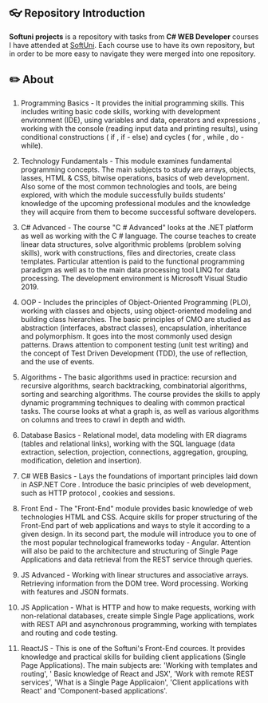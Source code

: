 ## :eyeglasses: Repository Introduction
**Softuni projects** is a repository with tasks from **C# WEB Developer** courses I have attended at [SoftUni](https://softuni.bg/ "SoftUni").
Each course use to have its own repository, but in order to be more easy to navigate they were merged into one repository.
## :pencil2: About
1. Programming Basics - It provides the initial programming skills. This includes writing   basic code skills, working with  development environment  (IDE), using  variables  and data,  operators  and  expressions , working with the  console  (reading input data and printing results), using conditional constructions ( if ,  if - else) and cycles ( for ,  while ,  do - while).

2. Technology Fundamentals - This module examines fundamental programming concepts.  The main subjects to study are arrays, objects, lasses, HTML & CSS,  bitwise operations, basics of web development. Also some of the most common technologies and tools, are being explored, with which the module successfully builds students' knowledge of the upcoming professional modules and the knowledge they will acquire from them to become successful software developers.

3. C# Advanced - The course "C # Advanced" looks at the .NET platform as well as working with the C # language. The course teaches to create linear data structures, solve algorithmic problems (problem solving skills), work with constructions, files and directories, create class templates. Particular attention is paid to the functional programming paradigm as well as to the main data processing tool LINQ for data processing. The development environment is Microsoft Visual Studio 2019.

4. OOP - Includes the principles of Object-Oriented Programming (PLO), working with classes and objects, using object-oriented modeling and building class hierarchies. The basic principles of CMO are studied as abstraction (interfaces, abstract classes), encapsulation, inheritance and polymorphism. It goes into the most commonly used design patterns. Draws attention to component testing (unit test writing) and the concept of Test Driven Development (TDD), the use of reflection, and the use of events.

5. Algorithms - The basic algorithms used in practice: recursion and recursive algorithms, search backtracking, combinatorial algorithms, sorting and searching algorithms. The course provides the skills to apply dynamic programming techniques to dealing with common practical tasks. The course looks at what a graph is, as well as various algorithms on columns and trees to crawl in depth and width.

6. Database Basics - Relational model, data modeling with ER diagrams (tables and relational links), working with the SQL language (data extraction, selection, projection, connections, aggregation, grouping, modification, deletion and insertion).

7. C# WEB Basics - Lays the foundations of important principles laid down in ASP.NET Core . Introduce the basic principles of web development, such as HTTP protocol , cookies and sessions. 

8. Front End - The "Front-End" module provides basic knowledge of web technologies HTML and CSS. Acquire skills for proper structuring of the Front-End part of web applications and ways to style it according to a given design. In its second part, the module will introduce you to one of the most popular technological frameworks today - Angular. Attention will also be paid to the architecture and structuring of Single Page Applications and data retrieval from the REST service through queries.

9. JS Advanced - Working with linear structures  and associative arrays. Retrieving information from the DOM tree.  Word processing.  Working with features and JSON formats.

10. JS Application - What is HTTP and how to make requests, working with non-relational databases, create simple Single Page applications, work with REST API and asynchronous programming, working with templates and routing and code testing.

11. ReactJS - This is one of the Softuni's Front-End cources. It provides knowledge and practical skills for building client applications (Single Page Applications). The main subjects are: 'Working with templates and routing', ' Basic knowledge of React and JSX',  'Work with remote REST services',  'What is a Single Page Applicaion',  'Client applications with React' and  'Component-based applications'.

